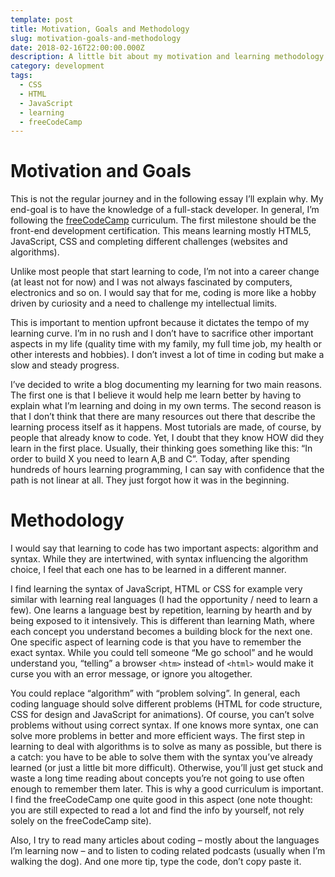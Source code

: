 ```yaml
---
template: post
title: Motivation, Goals and Methodology
slug: motivation-goals-and-methodology
date: 2018-02-16T22:00:00.000Z
description: A little bit about my motivation and learning methodology.
category: development
tags:
  - CSS
  - HTML
  - JavaScript
  - learning
  - freeCodeCamp
---
```

# Motivation and Goals

This is not the regular journey and in the following essay I’ll explain why. My end-goal is to have the knowledge of a full-stack developer. In general, I’m following the [freeCodeCamp](https://www.freecodecamp.org/ "freeCodeCamp") curriculum. The first milestone should be the front-end development certification. This means learning mostly HTML5, JavaScript, CSS and completing different challenges (websites and algorithms).



Unlike most people that start learning to code, I’m not into a career change (at least not for now) and I was not always fascinated by computers, electronics and so on. I would say that for me, coding is more like a hobby driven by curiosity and a need to challenge my intellectual limits.



This is important to mention upfront because it dictates the tempo of my learning curve. I’m in no rush and I don’t have to sacrifice other important aspects in my life (quality time with my family, my full time job, my health or other interests and hobbies). I don’t invest a lot of time in coding but make a slow and steady progress.



I’ve decided to write a blog documenting my learning for two main reasons. The first one is that I believe it would help me learn better by having to explain what I’m learning and doing in my own terms. The second reason is that I don’t think that there are many resources out there that describe the learning process itself as it happens. Most tutorials are made, of course, by people that already know to code. Yet, I doubt that they know HOW did they learn in the first place. Usually, their thinking goes something like this: “In order to build X you need to learn A,B and C”. Today, after spending hundreds of hours learning programming, I can say with confidence that the path is not linear at all. They just forgot how it was in the beginning.



# Methodology

I would say that learning to code has two important aspects: algorithm and syntax. While they are intertwined, with syntax influencing the algorithm choice, I feel that each one has to be learned in a different manner.



I find learning the syntax of JavaScript, HTML or CSS for example very similar with learning real languages (I had the opportunity / need to learn a few). One learns a language best by repetition, learning by hearth and by being exposed to it intensively. This is different than learning Math, where each concept you understand becomes a building block for the next one. One specific aspect of learning code is that you have to remember the exact syntax. While you could tell someone “Me go school” and he would understand you, “telling” a browser ```<htm>``` instead of ```<html>``` would make it curse you with an error message, or ignore you altogether.



You could replace “algorithm” with “problem solving”. In general, each coding language should solve different problems (HTML for code structure, CSS for design and JavaScript for animations). Of course, you can’t solve problems without using correct syntax. If one knows more syntax, one can solve more problems in better and more efficient ways. The first step in learning to deal with algorithms is to solve as many as possible, but there is a catch: you have to be able to solve them with the syntax you’ve already learned (or just a little bit more difficult). Otherwise, you’ll just get stuck and waste a long time reading about concepts you’re not going to use often enough to remember them later. This is why a good curriculum is important. I find the freeCodeCamp one quite good in this aspect (one note thought: you are still expected to read a lot and find the info by yourself, not rely solely on the freeCodeCamp site).



Also, I try to read many articles about coding – mostly about the languages I’m learning now – and to listen to coding related podcasts (usually when I’m walking the dog). And one more tip, type the code, don’t copy paste it.
